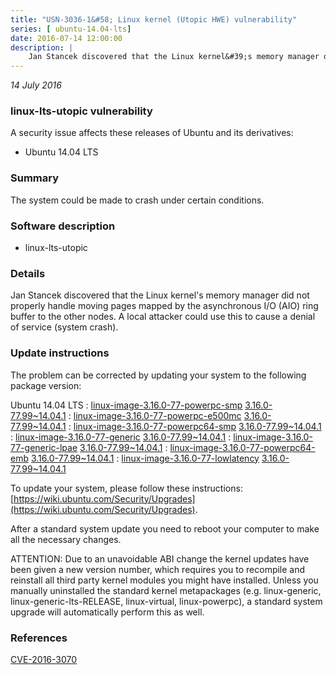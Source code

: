 ```yaml
---
title: "USN-3036-1&#58; Linux kernel (Utopic HWE) vulnerability"
series: [ ubuntu-14.04-lts]
date: 2016-07-14 12:00:00
description: |
    Jan Stancek discovered that the Linux kernel&#39;s memory manager did not properly handle moving pages mapped by the asynchronous I/O (AIO) ring buffer to the other nodes. A local attacker could use this to cause a denial of service (system crash). 
--- 
```

 
 

*14 July 2016*

### linux-lts-utopic vulnerability

A security issue affects these releases of Ubuntu and its derivatives:

* Ubuntu 14.04 LTS

### Summary

The system could be made to crash under certain conditions. 

### Software description

* linux-lts-utopic 

### Details

Jan Stancek discovered that the Linux kernel&#39;s memory manager did not properly handle moving pages mapped by the asynchronous I/O (AIO) ring buffer to the other nodes. A local attacker could use this to cause a denial of service (system crash). 

### Update instructions

The problem can be corrected by updating your system to the following package version:

Ubuntu 14.04 LTS
 : [linux-image-3.16.0-77-powerpc-smp](https://launchpad.net/ubuntu/+source/linux-lts-utopic) <span> [3.16.0-77.99~14.04.1](https://launchpad.net/ubuntu/+source/linux-lts-utopic/3.16.0-77.99~14.04.1) </span> 
 : [linux-image-3.16.0-77-powerpc-e500mc](https://launchpad.net/ubuntu/+source/linux-lts-utopic) <span> [3.16.0-77.99~14.04.1](https://launchpad.net/ubuntu/+source/linux-lts-utopic/3.16.0-77.99~14.04.1) </span> 
 : [linux-image-3.16.0-77-powerpc64-smp](https://launchpad.net/ubuntu/+source/linux-lts-utopic) <span> [3.16.0-77.99~14.04.1](https://launchpad.net/ubuntu/+source/linux-lts-utopic/3.16.0-77.99~14.04.1) </span> 
 : [linux-image-3.16.0-77-generic](https://launchpad.net/ubuntu/+source/linux-lts-utopic) <span> [3.16.0-77.99~14.04.1](https://launchpad.net/ubuntu/+source/linux-lts-utopic/3.16.0-77.99~14.04.1) </span> 
 : [linux-image-3.16.0-77-generic-lpae](https://launchpad.net/ubuntu/+source/linux-lts-utopic) <span> [3.16.0-77.99~14.04.1](https://launchpad.net/ubuntu/+source/linux-lts-utopic/3.16.0-77.99~14.04.1) </span> 
 : [linux-image-3.16.0-77-powerpc64-emb](https://launchpad.net/ubuntu/+source/linux-lts-utopic) <span> [3.16.0-77.99~14.04.1](https://launchpad.net/ubuntu/+source/linux-lts-utopic/3.16.0-77.99~14.04.1) </span> 
 : [linux-image-3.16.0-77-lowlatency](https://launchpad.net/ubuntu/+source/linux-lts-utopic) <span> [3.16.0-77.99~14.04.1](https://launchpad.net/ubuntu/+source/linux-lts-utopic/3.16.0-77.99~14.04.1) </span> 

To update your system, please follow these instructions: [https://wiki.ubuntu.com/Security/Upgrades](https://wiki.ubuntu.com/Security/Upgrades).

After a standard system update you need to reboot your computer to make all the necessary changes.

ATTENTION: Due to an unavoidable ABI change the kernel updates have been given a new version number, which requires you to recompile and reinstall all third party kernel modules you might have installed. Unless you manually uninstalled the standard kernel metapackages (e.g. linux-generic, linux-generic-lts-RELEASE, linux-virtual, linux-powerpc), a standard system upgrade will automatically perform this as well. 

### References

 
 [CVE-2016-3070](http://people.ubuntu.com/~ubuntu-security/cve/CVE-2016-3070)
 

